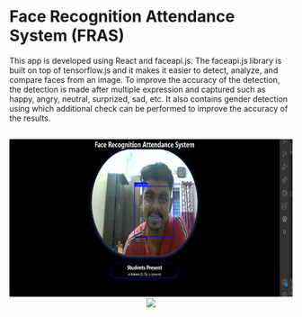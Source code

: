 # Face Recognition Attendance System (FRAS)

This app is developed using React and faceapi.js. The faceapi.js library is built on top of tensorflow.js and it makes it easier to detect, analyze, and compare faces from an image. To improve the accuracy of the detection, the detection is made after multiple expression and captured such as happy, angry, neutral, surprized, sad, etc. It also contains gender detection using which additional check can be performed to improve the accuracy of the results.

## 

<div align="center">
  <img src="https://github.com/as5589428/Face-Detection-using-JS-Face-Api/blob/main/Face-Recognition/Face%20detection%202.png" height="280" />
  
  <img src="https://user-images.githubusercontent.com/72202929/207965635-d94369ca-b7c1-4a74-82a2-fbe4fbc77106.png" height="280" />
</div>

<!-- ![fras2](https://user-images.githubusercontent.com/72202929/207964737-a7a251e8-95f8-48cd-baef-9a63de46ad63.png) -->
<!-- ![fras1](https://user-images.githubusercontent.com/72202929/207965635-d94369ca-b7c1-4a74-82a2-fbe4fbc77106.png) -->
